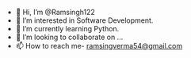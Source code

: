 - 👋 Hi, I’m @Ramsingh122
- 👀 I’m interested in Software Development.
- 🌱 I’m currently learning Python.
- 💞️ I’m looking to collaborate on ...
- 📫 How to reach me- ramsingverma54@gmail.com

<!---
Ramsingh122/Ramsingh122 is a ✨ special ✨ repository because its `README.md` (this file) appears on your GitHub profile.
You can click the Preview link to take a look at your changes.
--->
